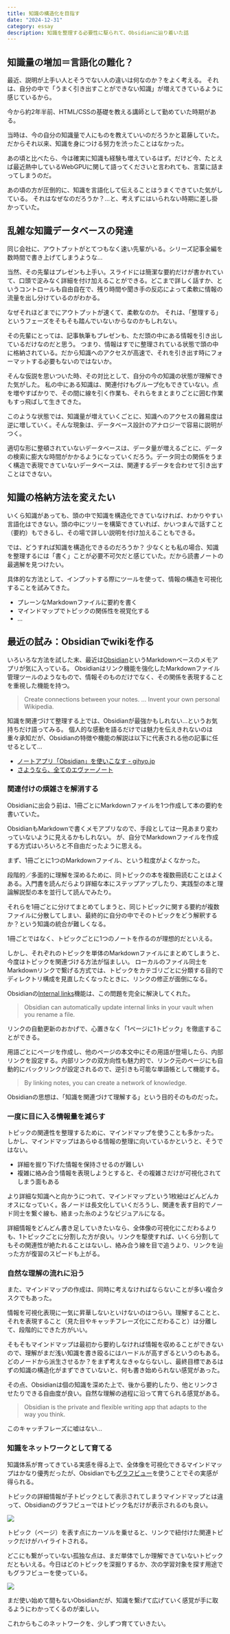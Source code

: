 ```yaml
---
title: 知識の構造化を目指す
date: "2024-12-31"
category: essay
description: 知識を整理する必要性に駆られて、Obsidianに辿り着いた話
---
```


## 知識量の増加＝言語化の難化？

最近、説明が上手い人とそうでない人の違いは何なのか？をよく考える。
それは、自分の中で「うまく引き出すことができない知識」が増えてきているように感じているから。

今から約2年半前、HTML/CSSの基礎を教える講師として勤めていた時期がある。

当時は、今の自分の知識量で人にものを教えていいのだろうかと葛藤していた。だからそれ以来、知識を身につける努力を渋ったことはなかった。

あの頃と比べたら、今は確実に知識も経験も増えているはず。だけど今、たとえば最近熱中しているWebGPUに関して語ってくださいと言われても、言葉に詰まってしまうのだ。

あの頃の方が圧倒的に、知識を言語化して伝えることはうまくできていた気がしている。
それはなぜなのだろうか？…と、考えずにはいられない時期に差し掛かっていた。

## 乱雑な知識データベースの発達

同じ会社に、アウトプットがとてつもなく速い先輩がいる。シリーズ記事全編を数時間で書き上げてしまうような…

当然、その先輩はプレゼンも上手い。スライドには簡潔な要約だけが書かれていて、口頭で淀みなく詳細を付け加えることができる。どこまで詳しく話すか、というコントロールも自由自在で、残り時間や聞き手の反応によって柔軟に情報の流量を出し分けているのがわかる。

なぜそれほどまでにアウトプットが速くて、柔軟なのか。
それは、「整理する」というフェーズをそもそも踏んでいないからなのかもしれない。

その先輩にとっては、記事執筆もプレゼンも、ただ頭の中にある情報を引き出しているだけなのだと思う。
つまり、情報はすでに整理されている状態で頭の中に格納されている。だから知識へのアクセスが高速で、それを引き出す時にフォーマットする必要もないのではないか。

そんな仮説を思いついた時、その対比として、自分の今の知識の状態が理解できた気がした。
私の中にある知識は、関連付けもグループ化もできていない。点を増やすばかりで、その間に線を引く作業も、それらをまとまりごとに囲む作業もすっ飛ばして生きてきた。

このような状態では、知識量が増えていくごとに、知識へのアクセスの難易度は逆に増していく。そんな現象は、データベース設計のアナロジーで容易に説明がつく。

適切な形に整頓されていないデータベースは、データ量が増えるごとに、データの検索に膨大な時間がかかるようになっていくだろう。データ同士の関係をうまく構造で表現できていないデータベースは、関連するデータを合わせて引き出すことはできない。

## 知識の格納方法を変えたい

いくら知識があっても、頭の中で知識を構造化できていなければ、わかりやすい言語化はできない。頭の中にツリーを構築できていれば、かいつまんで話すこと（要約）もできるし、その場で詳しい説明を付け加えることもできる。

では、どうすれば知識を構造化できるのだろうか？
少なくとも私の場合、知識を整理するには「書く」ことが必要不可欠だと感じていた。だから読書ノートの最適解を見つけたい。

具体的な方法として、インプットする際にツールを使って、情報の構造を可視化することを試みてきた。

- プレーンなMarkdownファイルに要約を書く
- マインドマップでトピックの関係性を視覚化する
- …

## 最近の試み：Obsidianでwikiを作る

いろいろな方法を試した末、最近は[Obsidian](https://obsidian.md/)というMarkdownベースのメモアプリが気に入っている。
Obsidianはリンク機能を強化したMarkdownファイル管理ツールのようなもので、情報そのものだけでなく、その関係を表現することを重視した機能を持つ。

> Create connections between your notes. ... Invent your own personal Wikipedia.

知識を関連づけて整理する上では、Obsidianが最強かもしれない…というお気持ちだけ語ってみる。
個人的な感動を語るだけでは魅力を伝えきれないのは重々承知だが、Obsidianの特徴や機能の解説は以下に代表される他の記事に任せるとして…

- [ノートアプリ「Obsidian」を使いこなす - gihyo.jp](https://gihyo.jp/list/group/%E3%83%8E%E3%83%BC%E3%83%88%E3%82%A2%E3%83%97%E3%83%AA-Obsidian-%E3%82%92%E4%BD%BF%E3%81%84%E3%81%93%E3%81%AA%E3%81%99)
- [さようなら、全てのエヴァーノート](https://honeshabri.hatenablog.com/entry/Evernote_to_Obsidian)

### 関連付けの煩雑さを解消する

Obsidianに出会う前は、1冊ごとにMarkdownファイルを1つ作成して本の要約を書いていた。

ObsidianもMarkdownで書くメモアプリなので、手段としては一見あまり変わっていないように見えるかもしれない。
が、自分でMarkdownファイルを作成する方式はいろいろと不自由だったように思える。

まず、1冊ごとに1つのMarkdownファイル、という粒度がよくなかった。

段階的／多面的に理解を深めるために、同トピックの本を複数冊読むことはよくある。入門書を読んだらより詳細な本にステップアップしたり、実践型の本と理論解説型の本を並行して読んでみたり。

それらを1冊ごとに分けてまとめてしまうと、同じトピックに関する要約が複数ファイルに分散してしまい、最終的に自分の中でそのトピックをどう解釈するか？という知識の統合が難しくなる。

1冊ごとではなく、トピックごとに1つのノートを作るのが理想的だといえる。

しかし、それぞれのトピックを単体のMarkdownファイルにまとめてしまうと、今度はトピックを関連づける方法が悩ましい。
ローカルのファイル同士をMarkdownリンクで繋げる方式では、トピックをカテゴリごとに分類する目的でディレクトリ構成を見直したくなったときに、リンクの修正が面倒になる。

Obsidianの[Internal links](https://help.obsidian.md/Linking+notes+and+files/Internal+links)機能は、この問題を完全に解決してくれた。

> Obsidian can automatically update internal links in your vault when you rename a file.

リンクの自動更新のおかげで、心置きなく「1ページに1トピック」を徹底することができる。

用語ごとにページを作成し、他のページの本文中にその用語が登場したら、内部リンクを設定する。内部リンクの双方向性も魅力的で、リンク元のページにも自動的にバックリンクが設定されるので、逆引きも可能な単語帳として機能する。

> By linking notes, you can create a network of knowledge.

Obsidianの思想は、「知識を関連づけて理解する」という目的そのものだった。

### 一度に目に入る情報量を減らす

トピックの関連性を整理するために、マインドマップを使うことも多かった。
しかし、マインドマップはあらゆる情報の整理に向いているかというと、そうではない。

- 詳細を掘り下げた情報を保持させるのが難しい
- 複雑に絡み合う情報を表現しようとすると、その複雑さだけが可視化されてしまう面もある

より詳細な知識へと向かうにつれて、マインドマップという1枚絵はどんどんカオスになっていく。各ノードは長文化していくだろうし、関連を表す目的でノード同士を繋ぐ線も、絡まった糸のようなビジュアルになる。

詳細情報をどんどん書き足していきたいなら、全体像の可視化にこだわるよりも、1トピックごとに分割した方が良い。リンクを駆使すれば、いくら分割してもその関連性が絶たれることはないし、絡み合う線を目で追うより、リンクを辿った方が復習のスピードも上がる。

### 自然な理解の流れに沿う

また、マインドマップの作成は、同時に考えなければならないことが多い複合タスクでもあった。

情報を可視化表現に一気に昇華しないといけないのはつらい。理解することと、それを表現すること（見た目やキャッチフレーズ化にこだわること）は分離して、段階的にできた方がいい。

そもそもマインドマップは最初から要約しなければ情報を収めることができないので、理解がまだ浅い知識を書き殴るにはハードルが高すぎるというのもある。
どのノードから派生させるか？をまず考えなきゃならないし、最終目標であるはずの知識の構造化がまずできていないと、何も書き始められない感覚があった。

その点、Obsidianは個の知識を深めた上で、後から要約したり、他とリンクさせたりできる自由度が良い。自然な理解の過程に沿って育てられる感覚がある。

> Obsidian is the private and flexible writing app that adapts to the way you think.

このキャッチフレーズに嘘はない…

### 知識をネットワークとして育てる

知識体系が育ってきている実感を得る上で、全体像を可視化できるマインドマップはかなり優秀だったが、Obsidianでも[グラフビュー](https://help.obsidian.md/Plugins/Graph+view)を使うことでその実感が得られる。

トピックの詳細情報が子トピックとして表示されてしまうマインドマップとは違って、Obsidianのグラフビューではトピック名だけが表示されるのも良い。

![](../../assets/blog/2024-knowledge-network/obsidian-graph-view.png)

トピック（ページ）を表す点にカーソルを乗せると、リンクで紐付けた関連トピックだけがハイライトされる。

どこにも繋がっていない孤独な点は、まだ単体でしか理解できていないトピックだともいえる。今日はどのトピックを深掘りするか、次の学習対象を探す用途でもグラフビューを使っている。

![](../../assets/blog/2024-knowledge-network/obsidian-graph-view-hover.png)

まだ使い始めて間もないObsidianだが、知識を繋げて広げていく感覚が手に取るようにわかってくるのが楽しい。

これからもこのネットワークを、少しずつ育てていきたい。
